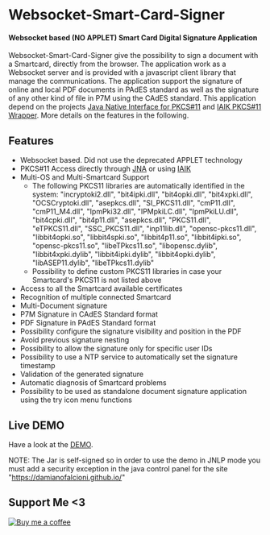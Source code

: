 # Websocket-Smart-Card-Signer
#### Websocket based (NO APPLET) Smart Card Digital Signature Application
Websocket-Smart-Card-Signer give the possibility to sign a document with a Smartcard, directly from the browser.
The application work as a Websocket server and is provided with a javascript client library that manage the communications.
The application support the signature of online and local PDF documents in PAdES standard as well as the signature of any other kind of file in P7M using the CAdES standard.
This application depend on the projects [Java Native Interface for PKCS#11](https://github.com/damianofalcioni/jacknji11) and [IAIK PKCS#11 Wrapper](https://github.com/damianofalcioni/pkcs11wrapper).
More details on the features in the following.

## Features
- Websocket based. Did not use the deprecated APPLET technology
- PKCS#11 Access directly through [JNA](https://github.com/java-native-access/jna) or using [IAIK](https://jce.iaik.tugraz.at/products/core-crypto-toolkits/pkcs11-wrapper/)
- Multi-OS and Multi-Smartcard Support
    - The following PKCS11 libraries are automatically identified in the system: "incryptoki2.dll", "bit4ipki.dll", "bit4opki.dll", "bit4xpki.dll", "OCSCryptoki.dll", "asepkcs.dll", "SI_PKCS11.dll", "cmP11.dll", "cmP11_M4.dll", "IpmPki32.dll", "IPMpkiLC.dll", "IpmPkiLU.dll", "bit4cpki.dll", "bit4p11.dll", "asepkcs.dll", "PKCS11.dll", "eTPKCS11.dll", "SSC_PKCS11.dll", "inp11lib.dll", "opensc-pkcs11.dll", "libbit4opki.so", "libbit4spki.so", "libbit4p11.so", "libbit4ipki.so", "opensc-pkcs11.so", "libeTPkcs11.so", "libopensc.dylib", "libbit4xpki.dylib", "libbit4ipki.dylib", "libbit4opki.dylib", "libASEP11.dylib", "libeTPkcs11.dylib"
    - Possibility to define custom PKCS11 libraries in case your Smartcard's PKCS11 is not listed above
- Access to all the Smartcard available certificates
- Recognition of multiple connected Smartcard
- Multi-Document signature
- P7M Signature in CAdES Standard format
- PDF Signature in PAdES Standard format
- Possibility configure the signature visibility and position in the PDF
- Avoid previous signature nesting
- Possibility to allow the signature only for specific user IDs
- Possibility to use a NTP service to automatically set the signature timestamp
- Validation of the generated signature
- Automatic diagnosis of Smartcard problems
- Possibility to be used as standalone document signature application using the try icon menu functions

## Live DEMO
Have a look at the [DEMO](https://damianofalcioni.github.io/Websocket-Smart-Card-Signer/examples/websocket_smartcard_signer_test_page.html).

NOTE: The Jar is self-signed so in order to use the demo in JNLP mode you must add a security exception in the java control panel for the site "https://damianofalcioni.github.io/"

## Support Me <3
[![Buy me a coffee](https://user-images.githubusercontent.com/8982949/109153957-e8742b00-776d-11eb-9849-bd0ef2dde397.png)](https://www.paypal.me/damianofalcioni/0.99)